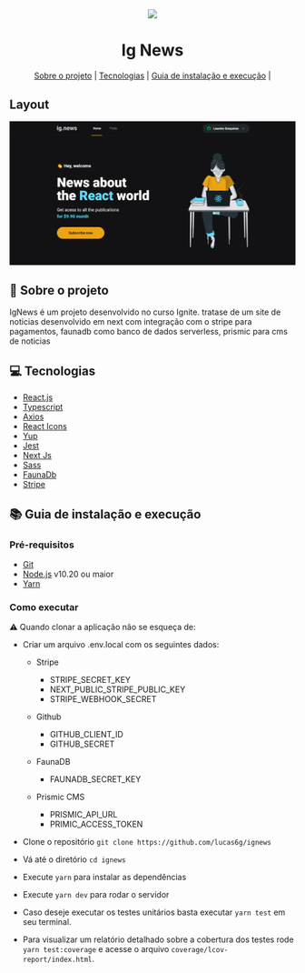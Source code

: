 <p align="center">
    <img width="300" align="center" src="https://repository-images.githubusercontent.com/346402665/17e19380-840e-11eb-86b6-5475e99b6392">
</p>

<h1 align="center">
   Ig News
</h1>

<p align="center">
  <a href="#rocket-sobre-o-projeto">Sobre o projeto</a> | <a href="#computer-tecnologias">Tecnologias</a> | <a href="#books-guia-de-instalação-e-execução">Guia de instalação e execução</a> |
</p>

## Layout

<img src="https://github.com/Leandro-Goncalves/ignews/raw/main/files/img/web/home.png">

## :rocket: Sobre o projeto

IgNews é um projeto desenvolvido no curso Ignite. tratase de um site de noticias desenvolvido em next com integração com o stripe para pagamentos, faunadb como banco de dados serverless, prismic para cms de noticias

## :computer: Tecnologias

- [React.js](https://pt-br.reactjs.org/)
- [Typescript](https://www.typescriptlang.org/)
- [Axios](https://github.com/axios/axios)
- [React Icons](https://react-icons.github.io/react-icons/)
- [Yup](https://github.com/jquense/yup)
- [Jest](https://jestjs.io/)
- [Next Js](https://nextjs.org)
- [Sass](https://sass-lang.com)
- [FaunaDb](https://fauna.com)
- [Stripe](https://stripe.com/br)

## :books: Guia de instalação e execução

### Pré-requisitos

- [Git](https://git-scm.com/)
- [Node.js](https://nodejs.org/en/) v10.20 ou maior
- [Yarn](https://yarnpkg.com/)

### Como executar

⚠️ Quando clonar a aplicação não se esqueça de:
 - Criar um arquivo .env.local com os seguintes dados:
   - Stripe
      - STRIPE_SECRET_KEY
      - NEXT_PUBLIC_STRIPE_PUBLIC_KEY
      - STRIPE_WEBHOOK_SECRET
      
   - Github
       - GITHUB_CLIENT_ID
       - GITHUB_SECRET
   - FaunaDB
       - FAUNADB_SECRET_KEY
   - Prismic CMS
       - PRISMIC_API_URL
       - PRIMIC_ACCESS_TOKEN

- Clone o repositório `git clone https://github.com/lucas6g/ignews`
- Vá até o diretório `cd ignews`
- Execute `yarn` para instalar as dependências
- Execute `yarn dev` para rodar o servidor

- Caso deseje executar os testes unitários basta executar `yarn test` em seu terminal.
- Para visualizar um relatório detalhado sobre a cobertura dos testes rode `yarn test:coverage` e acesse o arquivo `coverage/lcov-report/index.html`.
